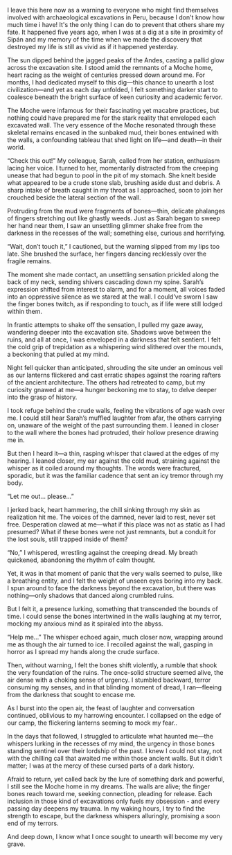 I leave this here now as a warning to everyone who might find themselves involved with archaeological excavations in Peru, because I don't know how much time i have! It's the only thing I can do to prevent that others share my fate. It happened five years ago, when I was at a dig at a site in proximity of Sipán and my memory of the time when we made the discovery that destroyed my life is still as vivid as if it happened yesterday.

The sun dipped behind the jagged peaks of the Andes, casting a pallid glow across the excavation site. I stood amid the remnants of a Moche home, heart racing as the weight of centuries pressed down around me. For months, I had dedicated myself to this dig—this chance to unearth a lost civilization—and yet as each day unfolded, I felt something darker start to coalesce beneath the bright surface of keen curiosity and academic fervor.

The Moche were infamous for their fascinating yet macabre practices, but nothing could have prepared me for the stark reality that enveloped each excavated wall. The very essence of the Moche resonated through these skeletal remains encased in the sunbaked mud, their bones entwined with the walls, a confounding tableau that shed light on life—and death—in their world.

“Check this out!” My colleague, Sarah, called from her station, enthusiasm lacing her voice. I turned to her, momentarily distracted from the creeping unease that had begun to pool in the pit of my stomach. She knelt beside what appeared to be a crude stone slab, brushing aside dust and debris. A sharp intake of breath caught in my throat as I approached, soon to join her crouched beside the lateral section of the wall.

Protruding from the mud were fragments of bones—thin, delicate phalanges of fingers stretching out like ghastly weeds. Just as Sarah began to sweep her hand near them, I saw an unsettling glimmer shake free from the darkness in the recesses of the wall; something else, curious and horrifying.

“Wait, don’t touch it,” I cautioned, but the warning slipped from my lips too late. She brushed the surface, her fingers dancing recklessly over the fragile remains.

The moment she made contact, an unsettling sensation prickled along the back of my neck, sending shivers cascading down my spine. Sarah’s expression shifted from interest to alarm, and for a moment, all voices faded into an oppressive silence as we stared at the wall. I could’ve sworn I saw the finger bones twitch, as if responding to touch, as if life were still lodged within them.

In frantic attempts to shake off the sensation, I pulled my gaze away, wandering deeper into the excavation site. Shadows wove between the ruins, and all at once, I was enveloped in a darkness that felt sentient. I felt the cold grip of trepidation as a whispering wind slithered over the mounds, a beckoning that pulled at my mind.

Night fell quicker than anticipated, shrouding the site under an ominous veil as our lanterns flickered and cast erratic shapes against the roaring rafters of the ancient architecture. The others had retreated to camp, but my curiosity gnawed at me—a hunger beckoning me to stay, to delve deeper into the grasp of history.

I took refuge behind the crude walls, feeling the vibrations of age wash over me. I could still hear Sarah’s muffled laughter from afar, the others carrying on, unaware of the weight of the past surrounding them. I leaned in closer to the wall where the bones had protruded, their hollow presence drawing me in.

But then I heard it—a thin, rasping whisper that clawed at the edges of my hearing. I leaned closer, my ear against the cold mud, straining against the whisper as it coiled around my thoughts. The words were fractured, sporadic, but it was the familiar cadence that sent an icy tremor through my body.

“Let me out… please…”

I jerked back, heart hammering, the chill sinking through my skin as realization hit me. The voices of the damned, never laid to rest, never set free. Desperation clawed at me—what if this place was not as static as I had presumed? What if these bones were not just remnants, but a conduit for the lost souls, still trapped inside of them?

“No,” I whispered, wrestling against the creeping dread. My breath quickened, abandoning the rhythm of calm thought.

Yet, it was in that moment of panic that the very walls seemed to pulse, like a breathing entity, and I felt the weight of unseen eyes boring into my back. I spun around to face the darkness beyond the excavation, but there was nothing—only shadows that danced along crumbled ruins.

But I felt it, a presence lurking, something that transcended the bounds of time. I could sense the bones intertwined in the walls laughing at my terror, mocking my anxious mind as it spiraled into the abyss.

“Help me…” The whisper echoed again, much closer now, wrapping around me as though the air turned to ice. I recoiled against the wall, gasping in horror as I spread my hands along the crude surface.

Then, without warning, I felt the bones shift violently, a rumble that shook the very foundation of the ruins. The once-solid structure seemed alive, the air dense with a choking sense of urgency. I stumbled backward, terror consuming my senses, and in that blinding moment of dread, I ran—fleeing from the darkness that sought to encase me.

As I burst into the open air, the feast of laughter and conversation continued, oblivious to my harrowing encounter. I collapsed on the edge of our camp, the flickering lanterns seeming to mock my fear..

In the days that followed, I struggled to articulate what haunted me—the whispers lurking in the recesses of my mind, the urgency in those bones standing sentinel over their lordship of the past. I knew I could not stay, not with the chilling call that awaited me within those ancient walls. But it didn’t matter; I was at the mercy of these cursed parts of a dark history.

Afraid to return, yet called back by the lure of something dark and powerful, I still see the Moche home in my dreams. The walls are alive; the finger bones reach toward me, seeking connection, pleading for release. Each inclusion in those kind of excavations only fuels my obsession - and every passing day deepens my trauma. In my waking hours, I try to find the strength to escape, but the darkness whispers alluringly, promising a soon end of my terrors.

And deep down, I know what I once sought to unearth will become my very grave.


